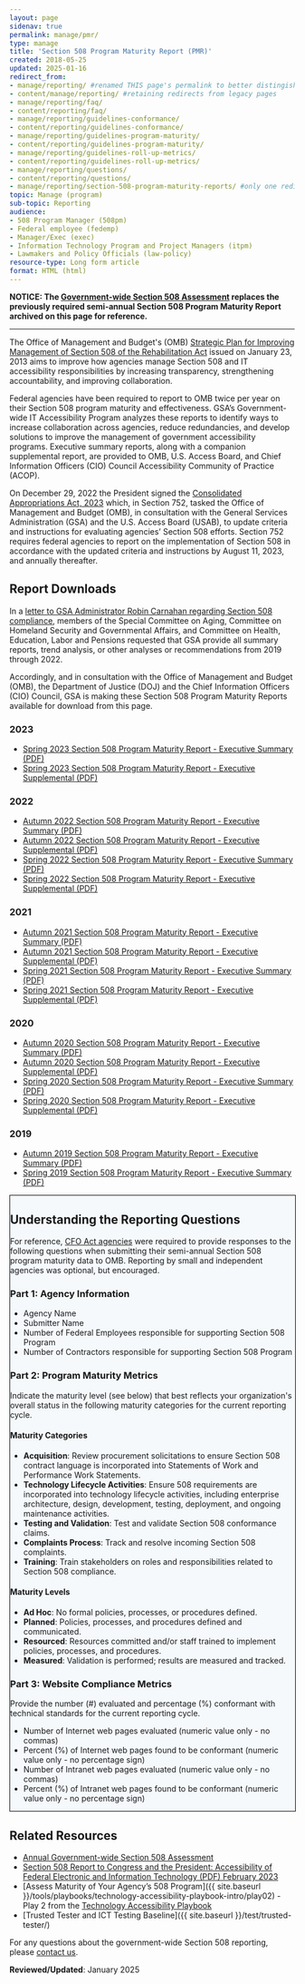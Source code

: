 ```yaml
---
layout: page
sidenav: true
permalink: manage/pmr/
type: manage
title: 'Section 508 Program Maturity Report (PMR)'
created: 2018-05-25
updated: 2025-01-16
redirect_from:
- manage/reporting/ #renamed THIS page's permalink to better distingish between Annual Section 508 Assessment
- content/manage/reporting/ #retaining redirects from legacy pages
- manage/reporting/faq/
- content/reporting/faq/
- manage/reporting/guidelines-conformance/
- content/reporting/guidelines-conformance/
- manage/reporting/guidelines-program-maturity/
- content/reporting/guidelines-program-maturity/
- manage/reporting/guidelines-roll-up-metrics/
- content/reporting/guidelines-roll-up-metrics/
- manage/reporting/questions/
- content/reporting/questions/
- manage/reporting/section-508-program-maturity-reports/ #only one redirect for this page, as there is no legacy page
topic: Manage (program)
sub-topic: Reporting
audience:
- 508 Program Manager (508pm)
- Federal employee (fedemp)
- Manager/Exec (exec)
- Information Technology Program and Project Managers (itpm)
- Lawmakers and Policy Officials (law-policy)
resource-type: Long form article
format: HTML (html)
---
```


**NOTICE: The [Government-wide Section 508 Assessment]({{site.baseurl}}/manage/section-508-assessment/) replaces the previously required semi-annual Section 508 Program Maturity Report archived on this page for reference.**

---

The Office of Management and Budget's (OMB) <a href="https://obamawhitehouse.archives.gov/sites/default/files/omb/procurement/memo/strategic-plan-508-compliance.pdf" target="_blank" target="_blank" class="usa-link--external">Strategic Plan for Improving Management of Section 508 of the Rehabilitation Act</a> issued on January 23, 2013 aims to improve how agencies manage Section 508 and IT accessibility responsibilities by increasing transparency, strengthening accountability, and improving collaboration.

Federal agencies have been required to report to OMB twice per year on their Section 508 program maturity and effectiveness. GSA’s Government-wide IT Accessibility Program analyzes these reports to identify ways to increase collaboration across agencies, reduce redundancies, and develop solutions to improve the management of government accessibility programs. Executive summary reports, along with a companion supplemental report, are provided to OMB, U.S. Access Board, and Chief Information Officers (CIO) Council Accessibility Community of Practice (ACOP).

On December 29, 2022 the President signed the <a href="https://www.appropriations.senate.gov/imo/media/doc/JRQ121922.PDF#page=651" target="_blank">Consolidated Appropriations Act, 2023</a> which, in Section 752, tasked the Office of Management and Budget (OMB), in consultation with the General Services Administration (GSA) and the U.S. Access Board (USAB), to update criteria and instructions for evaluating agencies’ Section 508 efforts.  Section 752 requires federal agencies to report on the implementation of Section 508 in accordance with the updated criteria and instructions by August 11, 2023, and annually thereafter.

## Report Downloads
In a <a href="https://www.aging.senate.gov/imo/media/doc/letter_to_gsa_administrator_robin_carnahan_re_section_508_compliance.pdf" target="_blank" target="_blank" class="usa-link--external">letter to GSA Administrator Robin Carnahan regarding Section 508 compliance</a>, members of the Special Committee on Aging, Committee on Homeland Security and Governmental Affairs, and Committee on Health, Education, Labor and Pensions requested that GSA provide all summary reports, trend analysis, or other analyses or recommendations from 2019 through 2022.

Accordingly, and in consultation with the Office of Management and Budget (OMB), the Department of Justice (DOJ) and the Chief Information Officers (CIO) Council, GSA is making these Section 508 Program Maturity Reports available for download from this page.

### 2023
* <a href="https://assets.section508.gov/assets/files/assessment/2019-2023/2023%20Spring%20Section%20508%20Program%20Maturity%20Report%20-%20Executive%20Summary.pdf" target="_blank" target="_blank" class="usa-link--external">Spring 2023 Section 508 Program Maturity Report - Executive Summary (PDF)</a>
* <a href="https://assets.section508.gov/assets/files/assessment/2019-2023/2023%20Spring%20Section%20508%20Program%20Maturity%20Report%20-%20Executive%20Supplemental.pdf" target="_blank" target="_blank" class="usa-link--external">Spring 2023 Section 508 Program Maturity Report - Executive Supplemental (PDF)</a>

### 2022
* <a href="https://assets.section508.gov/assets/files/assessment/2019-2023/2022%20Autumn%20Section%20508%20Program%20Maturity%20Report%20-%20Executive%20Summary.pdf" target="_blank" target="_blank" class="usa-link--external">Autumn 2022 Section 508 Program Maturity Report - Executive Summary (PDF)</a>
* <a href="https://assets.section508.gov/assets/files/assessment/2019-2023/2022%20Autumn%20Section%20508%20Program%20Maturity%20Report%20-%20Executive%20Supplemental.pdf" target="_blank" target="_blank" class="usa-link--external">Autumn 2022 Section 508 Program Maturity Report - Executive Supplemental (PDF)</a>
* <a href="https://assets.section508.gov/assets/files/assessment/2019-2023/2022%20Spring%20Section%20508%20Program%20Maturity%20Report%20-%20Executive%20Summary.pdf" target="_blank" target="_blank" class="usa-link--external">Spring 2022 Section 508 Program Maturity Report - Executive Summary (PDF)</a>
* <a href="https://assets.section508.gov/assets/files/assessment/2019-2023/2022%20Spring%20Section%20508%20Program%20Maturity%20Report%20-%20Executive%20Supplemental.pdf" target="_blank" target="_blank" class="usa-link--external">Spring 2022 Section 508 Program Maturity Report - Executive Supplemental (PDF)</a>

### 2021
* <a href="https://assets.section508.gov/assets/files/assessment/2019-2023/2021%20Autumn%20Section%20508%20Program%20Maturity%20Report%20-%20Executive%20Summary.pdf" target="_blank" target="_blank" class="usa-link--external">Autumn 2021 Section 508 Program Maturity Report - Executive Summary (PDF)</a>
* <a href="https://assets.section508.gov/assets/files/assessment/2019-2023/2021%20Autumn%20section%20508%20Program%20Maturity%20Report%20-%20Executive%20Supplemental.pdf" target="_blank" target="_blank" class="usa-link--external">Autumn 2021 Section 508 Program Maturity Report - Executive Supplemental (PDF)</a>
* <a href="https://assets.section508.gov/assets/files/assessment/2019-2023/2021%20Spring%20Section%20508%20Program%20Maturity%20Report%20-%20Executive%20Summary.pdf" target="_blank" target="_blank" class="usa-link--external">Spring 2021 Section 508 Program Maturity Report - Executive Summary (PDF)</a>
* <a href="https://assets.section508.gov/assets/files/assessment/2019-2023/2021%20Spring%20Section%20508%20Program%20Maturity%20Report%20-%20Executive%20Supplemental.pdf" target="_blank" target="_blank" class="usa-link--external">Spring 2021 Section 508 Program Maturity Report - Executive Supplemental (PDF)</a>

### 2020
* <a href="https://assets.section508.gov/assets/files/assessment/2019-2023/2020%20Autumn%20Section%20508%20Program%20Maturity%20Report%20-%20Executive%20Summary.pdf" target="_blank" target="_blank" class="usa-link--external">Autumn 2020 Section 508 Program Maturity Report - Executive Summary (PDF)</a>
* <a href="https://assets.section508.gov/assets/files/assessment/2019-2023/2020%20Autumn%20Section%20508%20Program%20Maturity%20Report%20-%20Executive%20Supplemental.pdf" target="_blank" target="_blank" class="usa-link--external">Autumn 2020 Section 508 Program Maturity Report - Executive Supplemental (PDF)</a>
* <a href="https://assets.section508.gov/assets/files/assessment/2019-2023/2020%20Spring%20Section%20508%20Program%20Maturity%20Report%20-%20Executive%20Summary.pdf" target="_blank" target="_blank" class="usa-link--external">Spring 2020 Section 508 Program Maturity Report - Executive Summary (PDF)</a>
* <a href="https://assets.section508.gov/assets/files/assessment/2019-2023/2020%20Spring%20Section%20508%20Program%20Maturity%20Report%20-%20Executive%20Supplemental.pdf" target="_blank" target="_blank" class="usa-link--external">Spring 2020 Section 508 Program Maturity Report - Executive Supplemental (PDF)</a>

### 2019
* <a href="https://assets.section508.gov/assets/files/assessment/2019-2023/2019%20Autumn%20Section%20508%20Program%20Maturity%20Report%20-%20Executive%20Summary.pdf" target="_blank" target="_blank" class="usa-link--external">Autumn 2019 Section 508 Program Maturity Report - Executive Summary (PDF)</a>
* <a href="https://assets.section508.gov/assets/files/assessment/2019-2023/2019%20Spring%20Section%20508%20Program%20Maturity%20Report%20-%20Executive%20Summary.pdf" target="_blank" target="_blank" class="usa-link--external">Spring 2019 Section 508 Program Maturity Report - Executive Summary (PDF)</a>

<div style="width: 100%; border: 1px solid black; background-color: #f5f9fc;" class="border-base radius-lg padding-1">
<h2><strong>Understanding the Reporting Questions</strong></h2>

<p>For reference, <a href="{{site.baseurl}}/tools/glossary/#agency">CFO Act agencies</a> were required to provide responses to the following questions when submitting their semi-annual Section 508 program maturity data to OMB. Reporting by small and independent agencies was optional, but encouraged.</p>

<h3><strong>Part 1: Agency Information</strong></h3>
<ul>
  <li>Agency Name</li>
  <li>Submitter Name</li>
  <li>Number of Federal Employees responsible for supporting Section 508 Program</li>
  <li>Number of Contractors responsible for supporting Section 508 Program</li>
</ul>

<h3><strong>Part 2: Program Maturity Metrics</strong></h3>
<p>Indicate the maturity level (see below) that best reflects your organization's overall status in the following maturity categories for the current reporting cycle.</p>

<h4><strong>Maturity Categories</strong></h4>
<ul>
  <li><strong>Acquisition</strong>: Review procurement solicitations to ensure Section 508 contract language is incorporated into Statements of Work and Performance Work Statements.</li>
  <li><strong>Technology Lifecycle Activities</strong>: Ensure 508 requirements are incorporated into technology lifecycle activities, including enterprise architecture, design, development, testing, deployment, and ongoing maintenance activities.</li>
  <li><strong>Testing and Validation</strong>: Test and validate Section 508 conformance claims.</li>
  <li><strong>Complaints Process</strong>: Track and resolve incoming Section 508 complaints.</li>
  <li><strong>Training</strong>: Train stakeholders on roles and responsibilities related to Section 508 compliance.</li>
</ul>

<h4><strong>Maturity Levels</strong></h4>
<ul>
  <li><strong>Ad Hoc</strong>: No formal policies, processes, or procedures defined.</li>
  <li><strong>Planned</strong>: Policies, processes, and procedures defined and communicated.</li>
  <li><strong>Resourced</strong>: Resources committed and/or staff trained to implement policies, processes, and procedures.</li>
  <li><strong>Measured</strong>: Validation is performed; results are measured and tracked.</li>
</ul>

<h3><strong>Part 3: Website Compliance Metrics</strong></h3>
<p>Provide the number (#) evaluated and percentage (%) conformant with technical standards for the current reporting cycle.</p>
<ul>
  <li>Number of Internet web pages evaluated (numeric value only - no commas)</li>
  <li>Percent (%) of Internet web pages found to be conformant (numeric value only - no percentage sign)</li>
  <li>Number of Intranet web pages evaluated (numeric value only - no commas)</li>
  <li>Percent (%) of Intranet web pages found to be conformant (numeric value only - no percentage sign)</li>
</ul>
</div>

## Related Resources
  * [Annual Government-wide Section 508 Assessment]({{site.baseurl}}/manage/section-508-assessment/)
  * <a href="https://www.justice.gov/crt/page/file/1569331/download" target="_blank">Section 508 Report to Congress and the President: Accessibility of Federal Electronic and Information Technology (PDF) February 2023</a>
  * [Assess Maturity of Your Agency’s 508 Program]({{ site.baseurl }}/tools/playbooks/technology-accessibility-playbook-intro/play02) - Play 2 from the [Technology Accessibility Playbook](/tools/playbooks/technology-accessibility-playbook-intro)
  * [Trusted Tester and ICT Testing Baseline]({{ site.baseurl }}/test/trusted-tester/)

For any questions about the government-wide Section 508 reporting, please [contact us]({{site.baseurl}}/contact-us/).

**Reviewed/Updated**: January 2025